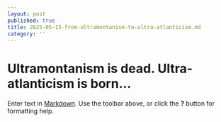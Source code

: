 ```yaml
---
layout: post
published: true
title: 2025-05-13-from-ultramontanism-to-ultra-atlanticism.md
category: ''
---
```

# Ultramontanism is dead. Ultra-atlanticism is born...

Enter text in [Markdown](http://daringfireball.net/projects/markdown/). Use the toolbar above, or click the **?** button for formatting help.
